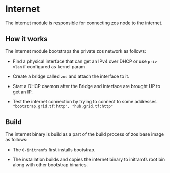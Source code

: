 # Internet

The internet module is responsible for connecting zos node to the internet.

## How it works

The internet module bootstraps the private zos network as follows:

- Find a physical interface that can get an IPv4 over DHCP or use `priv vlan` if configured as kernel param.

- Create a bridge called `zos` and attach the interface to it.

- Start a DHCP daemon after the Bridge and interface are brought UP to get an IP.

- Test the internet connection by trying to connect to some addresses `"bootstrap.grid.tf:http", "hub.grid.tf:http"`

## Build

The internet binary is build as a part of the build process of zos base image as follows:

- The `0-initramfs` first installs bootstrap.

- The installation builds and copies the internet binary to initramfs root bin along with other bootstrap binaries.
